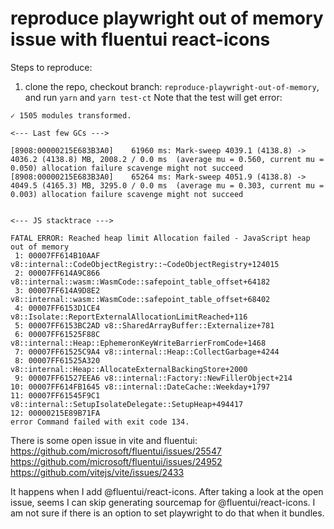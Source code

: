 # reproduce playwright out of memory issue with fluentui react-icons

Steps to reproduce:

1. clone the repo, checkout branch: `reproduce-playwright-out-of-memory`, and run `yarn` and `yarn test-ct`
   Note that the test will get error:

```
✓ 1505 modules transformed.

<--- Last few GCs --->

[8908:00000215E683B3A0]    61960 ms: Mark-sweep 4039.1 (4138.8) -> 4036.2 (4138.8) MB, 2008.2 / 0.0 ms  (average mu = 0.560, current mu = 0.050) allocation failure scavenge might not succeed
[8908:00000215E683B3A0]    65264 ms: Mark-sweep 4051.9 (4138.8) -> 4049.5 (4165.3) MB, 3295.0 / 0.0 ms  (average mu = 0.303, current mu = 0.003) allocation failure scavenge might not succeed


<--- JS stacktrace --->

FATAL ERROR: Reached heap limit Allocation failed - JavaScript heap out of memory
 1: 00007FF614B10AAF v8::internal::CodeObjectRegistry::~CodeObjectRegistry+124015
 2: 00007FF614A9C866 v8::internal::wasm::WasmCode::safepoint_table_offset+64182
 3: 00007FF614A9D8E2 v8::internal::wasm::WasmCode::safepoint_table_offset+68402
 4: 00007FF6153D1CE4 v8::Isolate::ReportExternalAllocationLimitReached+116
 5: 00007FF6153BC2AD v8::SharedArrayBuffer::Externalize+781
 6: 00007FF61525F88C v8::internal::Heap::EphemeronKeyWriteBarrierFromCode+1468
 7: 00007FF61525C9A4 v8::internal::Heap::CollectGarbage+4244
 8: 00007FF61525A320 v8::internal::Heap::AllocateExternalBackingStore+2000
 9: 00007FF61527EEA6 v8::internal::Factory::NewFillerObject+214
10: 00007FF614FB1645 v8::internal::DateCache::Weekday+1797
11: 00007FF61545F9C1 v8::internal::SetupIsolateDelegate::SetupHeap+494417
12: 00000215E89B71FA
error Command failed with exit code 134.
```

There is some open issue in vite and fluentui:
https://github.com/microsoft/fluentui/issues/25547
https://github.com/microsoft/fluentui/issues/24952
https://github.com/vitejs/vite/issues/2433

It happens when I add @fluentui/react-icons. After taking a look at the open issue, seems I can skip generating sourcemap for @fluentui/react-icons. I am not sure if there is an option to set playwright to do that when it bundles.
